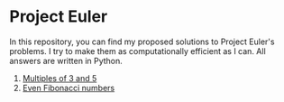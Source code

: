 # Project Euler

In this repository, you can find my proposed solutions to Project Euler's problems. I try to make them as computationally efficient as I can. All answers are written in Python.

1. [Multiples of 3 and 5](https://github.com/jpconher/Project_Euler/blob/main/solutions/Multiples%20of%203%20and%205.py)
2. [Even Fibonacci numbers](https://github.com/jpconher/Project_Euler/blob/main/solutions/Even%20Fibonacci%20numbers.py)

